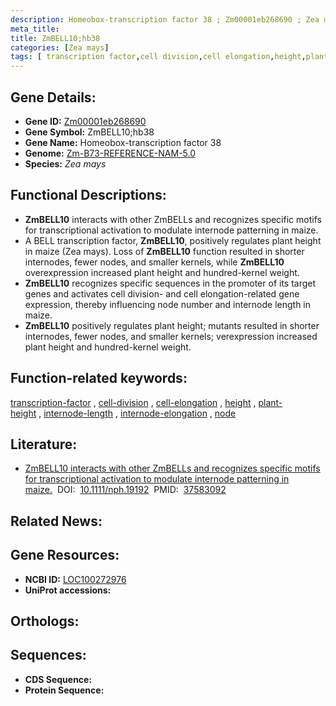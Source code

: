 ```yaml
---
description: Homeobox-transcription factor 38 ; Zm00001eb268690 ; Zea mays
meta_title:
title: ZmBELL10;hb38
categories: [Zea mays]
tags: [ transcription factor,cell division,cell elongation,height,plant height,internode length,internode elongation,node ]
---
```


## Gene Details:
- **Gene ID:**	[Zm00001eb268690](https://www.maizegdb.org/gene_center/gene/Zm00001eb268690)
- **Gene Symbol:** ZmBELL10;hb38
- **Gene Name:** Homeobox-transcription factor 38
- **Genome:** [Zm-B73-REFERENCE-NAM-5.0](https://www.maizegdb.org/genome/assembly/Zm-B73-REFERENCE-NAM-5.0)
- **Species:** *Zea mays*

## Functional Descriptions:
   - **ZmBELL10** interacts with other ZmBELLs and recognizes specific motifs for transcriptional activation to modulate internode patterning in maize.
   - A BELL transcription factor, **ZmBELL10**, positively regulates plant height in maize (Zea mays). Loss of **ZmBELL10** function resulted in shorter internodes, fewer nodes, and smaller kernels, while **ZmBELL10** overexpression increased plant height and hundred-kernel weight.
   - **ZmBELL10** recognizes specific sequences in the promoter of its target genes and activates cell division- and cell elongation-related gene expression, thereby influencing node number and internode length in maize.
   - **ZmBELL10** positively regulates plant height; mutants resulted in shorter internodes, fewer nodes, and smaller kernels; verexpression increased plant height and hundred-kernel weight.

## Function-related keywords:
[transcription-factor](/tags/transcription-factor/)&nbsp;,&nbsp;[cell-division](/tags/cell-division/)&nbsp;,&nbsp;[cell-elongation](/tags/cell-elongation/)&nbsp;,&nbsp;[height](/tags/height/)&nbsp;,&nbsp;[plant-height](/tags/plant-height/)&nbsp;,&nbsp;[internode-length](/tags/internode-length/)&nbsp;,&nbsp;[internode-elongation](/tags/internode-elongation/)&nbsp;,&nbsp;[node](/tags/node/)

## Literature:
   - [ZmBELL10 interacts with other ZmBELLs and recognizes specific motifs for transcriptional activation to modulate internode patterning in maize.]( https://nph.onlinelibrary.wiley.com/doi/10.1111/nph.19192)&nbsp;&nbsp;DOI:&nbsp;&nbsp;[10.1111/nph.19192](https://nph.onlinelibrary.wiley.com/doi/10.1111/nph.19192)&nbsp;&nbsp;PMID:&nbsp;&nbsp;[37583092](https://pubmed.ncbi.nlm.nih.gov/37583092/)

## Related News:

## Gene Resources:
- **NCBI ID:**  [LOC100272976](https://www.ncbi.nlm.nih.gov/gene/?term=LOC100272976)
- **UniProt accessions:** [](https://www.uniprot.org/uniprotkb//entry)

## Orthologs:

## Sequences:
- **CDS Sequence:**
- **Protein Sequence:**
